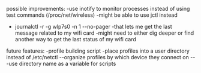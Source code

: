 possible improvements:
-use inotify to monitor processes instead of using test commands (/proc/net/wireless)
-might be able to use jctl instead
- journalctl -r -g wlp7s0 -n 1 --no-pager
-that lets me get the last message related to my wifi card
-might need to either dig deeper or find another way to get the last status of my wifi card

future features:
-profile building script
-place profiles into a user directory instead of /etc/netctl
--organize profiles by which device they connect on
---use directory name as a variable for scripts
